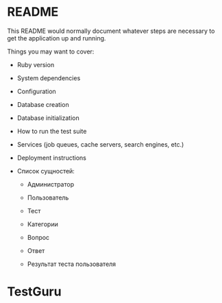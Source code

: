 # README

This README would normally document whatever steps are necessary to get the
application up and running.

Things you may want to cover:

* Ruby version

* System dependencies

* Configuration

* Database creation

* Database initialization

* How to run the test suite

* Services (job queues, cache servers, search engines, etc.)

* Deployment instructions

* Список сущностей:

    * Администратор

    * Пользователь

    * Тест

    * Категории

    * Вопрос

    * Ответ

    * Результат теста пользователя

# TestGuru